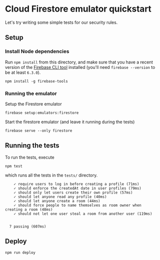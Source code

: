 # Cloud Firestore emulator quickstart

Let's try writing some simple tests for our security rules.

## Setup

### Install Node dependencies

Run `npm install` from this directory, and make sure that you have a recent
version of the [Firebase CLI tool](https://github.com/firebase/firebase-tools)
installed (you'll need `firebase --version` to be at least `6.3.0`).

```
npm install -g firebase-tools
```
### Running the emulator

Setup the Firestore emulator
```
firebase setup:emulators:firestore
```
Start the firestore emulator (and leave it running during the tests)
```
firebase serve --only firestore
```

## Running the tests

To run the tests, execute
```
npm test
```
which runs all the tests in the `tests/` directory.

```
    ✓ require users to log in before creating a profile (71ms)
    ✓ should enforce the createdAt date in user profiles (79ms)
    ✓ should only let users create their own profile (57ms)
    ✓ should let anyone read any profile (40ms)
    ✓ should let anyone create a room (44ms)
    ✓ should force people to name themselves as room owner when creating a room (48ms)
    ✓ should not let one user steal a room from another user (119ms)


  7 passing (607ms)
```

## Deploy
```
npm run deploy
```